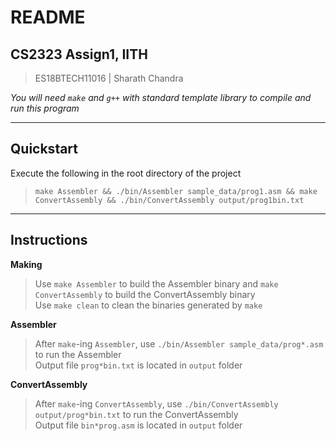 # README
## CS2323 Assign1, IITH
> ES18BTECH11016 | Sharath Chandra

_You will need `make` and `g++` with standard template library to compile and run this program_

---
## Quickstart
Execute the following in the root directory of the project
> `make Assembler && ./bin/Assembler sample_data/prog1.asm && make ConvertAssembly && ./bin/ConvertAssembly output/prog1bin.txt`

---
## Instructions

**Making**

> Use `make Assembler` to build the Assembler binary and `make ConvertAssembly` to build the ConvertAssembly binary  
Use `make clean` to clean the binaries generated by `make`

**Assembler**

> After `make`-ing `Assembler`, use `./bin/Assembler sample_data/prog*.asm` to run the Assembler  
Output file `prog*bin.txt` is located in `output` folder

**ConvertAssembly**

> After `make`-ing `ConvertAssembly`, use `./bin/ConvertAssembly output/prog*bin.txt` to run the ConvertAssembly  
Output file `bin*prog.asm` is located in `output` folder
